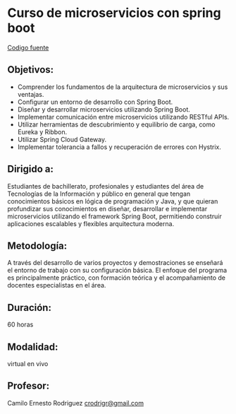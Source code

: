 # Curso de microservicios con spring boot

[Codigo fuente](https://github.com/crodrigr/microservicios-spring-boot-confenalco-code/tree/master)

## Objetivos:

- Comprender los fundamentos de la arquitectura de microservicios y sus ventajas.
- Configurar un entorno de desarrollo con Spring Boot.
- Diseñar y desarrollar microservicios utilizando Spring Boot.
- Implementar comunicación entre microservicios utilizando RESTful APIs.
- Utilizar herramientas de descubrimiento y equilibrio de carga, como Eureka y Ribbon.
- Utilizar Spring Cloud Gateway.
- Implementar tolerancia a fallos y recuperación de errores con Hystrix.

## Dirigido a:

Estudiantes de bachillerato, profesionales y estudiantes del área de Tecnologías de la Información y público en general que tengan conocimientos básicos en lógica de programación y  Java, y que quieran profundizar sus conocimientos  en diseñar, desarrollar e implementar microservicios utilizando el framework Spring Boot, permitiendo construir aplicaciones escalables y flexibles arquitectura moderna. 

## Metodología: 

A través del desarrollo de varios proyectos y demostraciones se enseñará el entorno de trabajo con su configuración básica. El enfoque del programa es principalmente práctico, con formación teórica y el acompañamiento de docentes especialistas en el área.

## Duración:
60 horas

## Modalidad:
virtual en vivo

## Profesor: 
Camilo Ernesto Rodriguez
crodrigr@gmail.com



